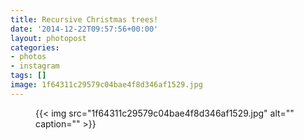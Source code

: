 ```yaml
---
title: Recursive Christmas trees!
date: '2014-12-22T09:57:56+00:00'
layout: photopost
categories:
- photos
- instagram
tags: []
image: 1f64311c29579c04bae4f8d346af1529.jpg
---
```


<figure class="photo photo--square">
  {{< img src="1f64311c29579c04bae4f8d346af1529.jpg" alt="" caption="" >}}

</figure>




